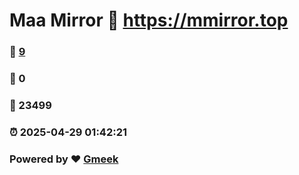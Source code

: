 # Maa Mirror :link: https://mmirror.top 
### :page_facing_up: [9](https://mmirror.top/tag.html) 
### :speech_balloon: 0 
### :hibiscus: 23499 
### :alarm_clock: 2025-04-29 01:42:21 
### Powered by :heart: [Gmeek](https://github.com/Meekdai/Gmeek)
